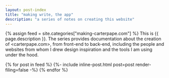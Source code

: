 ```yaml
---
layout: post-index
title: "making write, the app"
description: "a series of notes on creating this website"
---
```


{% assign feed = site.categories["making-carterpape.com"] %}
This is {{ page.description }}. The series provides documentation about the creation of <carterpape.com>, from front-end to back-end, including the people and websites from whom I drew design inspiration and the tools I am using under the hood.

{% for post in feed %}
    {%- include inline-post.html post=post render-filing=false -%}
{% endfor %}